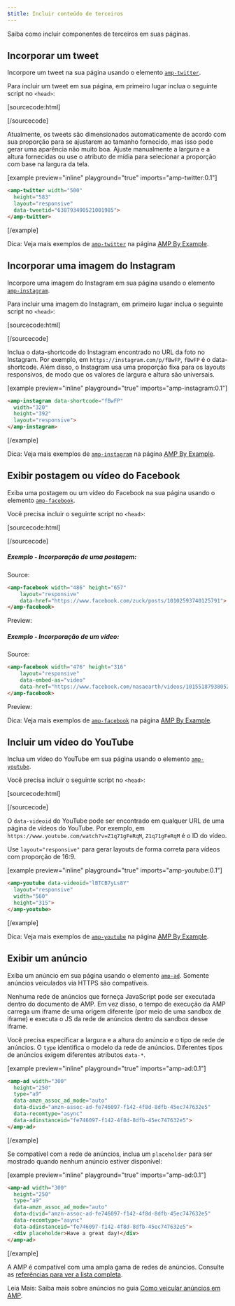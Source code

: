 ```yaml
---
$title: Incluir conteúdo de terceiros
---
```


Saiba como incluir componentes de terceiros em suas páginas.

## Incorporar um tweet

Incorpore um tweet na sua página
usando o elemento [`amp-twitter`](../../../../documentation/components/reference/amp-twitter.md).

Para incluir um tweet em sua página,
em primeiro lugar inclua o seguinte script no `<head>`:

[sourcecode:html]
<script async custom-element="amp-twitter" src="https://cdn.ampproject.org/v0/amp-twitter-0.1.js"></script>
[/sourcecode]

Atualmente, os tweets são dimensionados automaticamente de acordo com sua proporção
para se ajustarem ao tamanho fornecido,
mas isso pode gerar uma aparência não muito boa.
Ajuste manualmente a largura e a altura fornecidas ou use o atributo de mídia
para selecionar a proporção com base na largura da tela.

[example preview="inline" playground="true" imports="amp-twitter:0.1"]
```html
<amp-twitter width="500"
  height="583"
  layout="responsive"
  data-tweetid="638793490521001985">
</amp-twitter>
```
[/example]

Dica: Veja mais exemplos de [`amp-twitter`](../../../../documentation/components/reference/amp-twitter.md) na página [AMP By Example](../../../../documentation/examples/documentation/amp-twitter.html).

## Incorporar uma imagem do Instagram

Incorpore uma imagem do Instagram em sua página
usando o elemento [`amp-instagram`](../../../../documentation/components/reference/amp-instagram.md).

Para incluir uma imagem do Instagram,
em primeiro lugar inclua o seguinte script no `<head>`:

[sourcecode:html]
<script async custom-element="amp-instagram" src="https://cdn.ampproject.org/v0/amp-instagram-0.1.js"></script>
[/sourcecode]

Inclua o data-shortcode do Instagram encontrado no URL da foto no Instagram.
Por exemplo, em `https://instagram.com/p/fBwFP`,
`fBwFP` é o data-shortcode.
Além disso, o Instagram usa uma proporção fixa para os layouts responsivos,
de modo que os valores de largura e altura são universais.

[example preview="inline" playground="true" imports="amp-instagram:0.1"]
```html
<amp-instagram data-shortcode="fBwFP"
  width="320"
  height="392"
  layout="responsive">
</amp-instagram>
```
[/example]

Dica: Veja mais exemplos de [`amp-instagram`](../../../../documentation/components/reference/amp-instagram.md) na página [AMP By Example](../../../../documentation/examples/documentation/amp-instagram.html).

## Exibir postagem ou vídeo do Facebook

Exiba uma postagem ou um vídeo do Facebook na sua página
usando o elemento [`amp-facebook`](../../../../documentation/components/reference/amp-facebook.md).

Você precisa incluir o seguinte script no `<head>`:

[sourcecode:html]
<script async custom-element="amp-facebook" src="https://cdn.ampproject.org/v0/amp-facebook-0.1.js"></script>
[/sourcecode]

##### Exemplo - Incorporação de uma postagem:

Source:
```html
<amp-facebook width="486" height="657"
    layout="responsive"
    data-href="https://www.facebook.com/zuck/posts/10102593740125791">
</amp-facebook>
```
Preview:
<amp-facebook width="486" height="657"
    layout="responsive"
    data-href="https://www.facebook.com/zuck/posts/10102593740125791">
</amp-facebook>

##### Exemplo - Incorporação de um vídeo:

Source:
```html
<amp-facebook width="476" height="316"
    layout="responsive"
    data-embed-as="video"
    data-href="https://www.facebook.com/nasaearth/videos/10155187938052139">
</amp-facebook>
```
Preview:
<amp-facebook width="476" height="316"
    layout="responsive"
    data-embed-as="video"
    data-href="https://www.facebook.com/nasaearth/videos/10155187938052139">
</amp-facebook>

Dica: Veja mais exemplos de [`amp-facebook`](../../../../documentation/components/reference/amp-facebook.md) na página [AMP By Example](../../../../documentation/examples/documentation/amp-facebook.html).

## Incluir um vídeo do YouTube

Inclua um vídeo do YouTube em sua página
usando o elemento [`amp-youtube`](../../../../documentation/components/reference/amp-youtube.md).

Você precisa incluir o seguinte script no `<head>`:

[sourcecode:html]
<script async custom-element="amp-youtube" src="https://cdn.ampproject.org/v0/amp-youtube-0.1.js"></script>
[/sourcecode]

O `data-videoid` do YouTube pode ser encontrado em qualquer URL de uma página de vídeos do YouTube.
Por exemplo, em `https://www.youtube.com/watch?v=Z1q71gFeRqM`,
`Z1q71gFeRqM` é o ID do vídeo.

Use `layout="responsive"` para gerar layouts de forma correta para vídeos com proporção de 16:9.

[example preview="inline" playground="true" imports="amp-youtube:0.1"]
```html
<amp-youtube data-videoid="lBTCB7yLs8Y"
  layout="responsive"
  width="560"
  height="315">
</amp-youtube>
```
[/example]

Dica: Veja mais exemplos de [`amp-youtube`](../../../../documentation/components/reference/amp-youtube.md) na página [AMP By Example](../../../../documentation/examples/documentation/amp-youtube.html).

## Exibir um anúncio

Exiba um anúncio em sua página
usando o elemento [`amp-ad`](../../../../documentation/components/reference/amp-ad.md).
Somente anúncios veiculados via HTTPS são compatíveis.

Nenhuma rede de anúncios que forneça JavaScript pode ser executada dentro do documento de AMP.
Em vez disso, o tempo de execução da AMP carrega um iframe de uma
origem diferente (por meio de uma sandbox de iframe)
e executa o JS da rede de anúncios dentro da sandbox desse iframe.

Você precisa especificar a largura e a altura do anúncio e o tipo de rede de anúncios.
O `type` identifica o modelo da rede de anúncios.
Diferentes tipos de anúncios exigem diferentes atributos `data-*`.

[example preview="inline" playground="true" imports="amp-ad:0.1"]
```html
<amp-ad width="300"
  height="250"
  type="a9"
  data-amzn_assoc_ad_mode="auto"
  data-divid="amzn-assoc-ad-fe746097-f142-4f8d-8dfb-45ec747632e5"
  data-recomtype="async"
  data-adinstanceid="fe746097-f142-4f8d-8dfb-45ec747632e5">
</amp-ad>
```
[/example]

Se compatível com a rede de anúncios,
inclua um `placeholder`
para ser mostrado quando nenhum anúncio estiver disponível:

[example preview="inline" playground="true" imports="amp-ad:0.1"]
```html
<amp-ad width="300"
  height="250"
  type="a9"
  data-amzn_assoc_ad_mode="auto"
  data-divid="amzn-assoc-ad-fe746097-f142-4f8d-8dfb-45ec747632e5"
  data-recomtype="async"
  data-adinstanceid="fe746097-f142-4f8d-8dfb-45ec747632e5">
  <div placeholder>Have a great day!</div>
</amp-ad>
```
[/example]

A AMP é compatível com uma ampla gama de redes de anúncios. Consulte as [referências para ver a lista completa](../../../../documentation/components/reference/amp-ad.md#supported-ad-networks).

Leia Mais: Saiba mais sobre anúncios no guia [Como veicular anúncios em AMP](../../../../documentation/guides-and-tutorials/develop/monetization/index.md).
